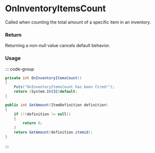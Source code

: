<Badge type="danger" text="Carbon Compatible"/><Badge type="warning" text="Oxide Compatible"/>
# OnInventoryItemsCount
Called when counting the total amount of a specific item in an inventory.
### Return
Returning a non-null value cancels default behavior.

### Usage
::: code-group
```csharp [Example]
private int OnInventoryItemsCount()
{
	Puts("OnInventoryItemsCount has been fired!");
	return (System.Int32)default;
}
```
```csharp [Source — Assembly-CSharp @ PlayerInventory]
public int GetAmount(ItemDefinition definition)
{
	if (!(definition != null))
	{
		return 0;
	}
	return GetAmount(definition.itemid);
}

```
:::

